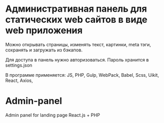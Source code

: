 # Административная панель для статических web сайтов в виде web приложения
 Можно открывать страницы, изменять текст, картинки, meta тэги, сохранять и загружать из бэкапов.
 
 Для доступа в панель нужно авторизоваться. Пароль хранится в settings.json
 
 В программе применяется: JS, PHP, Gulp, WebPack, Babel, Scss, Uikit, React, Axios,

# Admin-panel
Admin panel for landing page React.js + PHP
